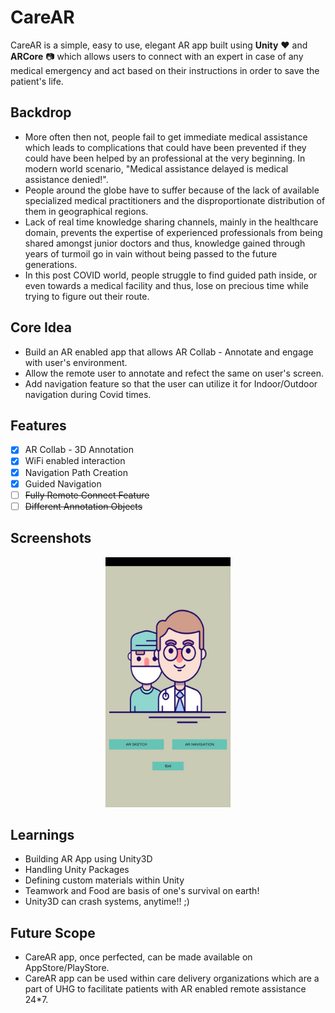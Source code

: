 # CareAR

CareAR is a simple, easy to use, elegant AR app built using **Unity** :heart: and **ARCore** :camera: which allows users to connect with an expert in case of any medical emergency and act based on their instructions in order to save the patient's life.

## Backdrop

- More often then not, people fail to get immediate medical assistance which leads to complications that could have been prevented if they could have been helped by an professional at the very beginning. In modern world scenario, "Medical assistance delayed is medical assistance denied!".
- People around the globe have to suffer because of the lack of available specialized medical practitioners and the disproportionate distribution of them in geographical regions.
- Lack of real time knowledge sharing channels, mainly in the healthcare domain, prevents the expertise of experienced professionals from being shared amongst junior doctors and thus, knowledge gained through years of turmoil go in vain without being passed to the future generations.
- In this post COVID world, people struggle to find guided path inside, or even towards a medical facility and thus, lose on precious time while trying to figure out their route. 

## Core Idea

- Build an AR enabled app that allows AR Collab - Annotate and engage with user's environment.
- Allow the remote user to annotate and refect the same on user's screen.
- Add navigation feature so that the user can utilize it for Indoor/Outdoor navigation during Covid times.

## Features

- [x] AR Collab - 3D Annotation
- [x] WiFi enabled interaction 
- [x] Navigation Path Creation
- [x] Guided Navigation
- [ ] ~~Fully Remote Connect Feature~~
- [ ] ~~Different Annotation Objects~~

## Screenshots

<p align="center">
<img src="CareARHomePage.jpeg" height="400" width="200" alt="Screenshot" hspace="35"/> 
</p>


## Learnings

- Building AR App using Unity3D
- Handling Unity Packages
- Defining custom materials within Unity
- Teamwork and Food are basis of one's survival on earth!
- Unity3D can crash systems, anytime!! ;)

## Future Scope

- CareAR app, once perfected, can be made available on AppStore/PlayStore.
- CareAR app can be used within care delivery organizations which are a part of UHG to facilitate patients with AR enabled remote assistance 24*7.
